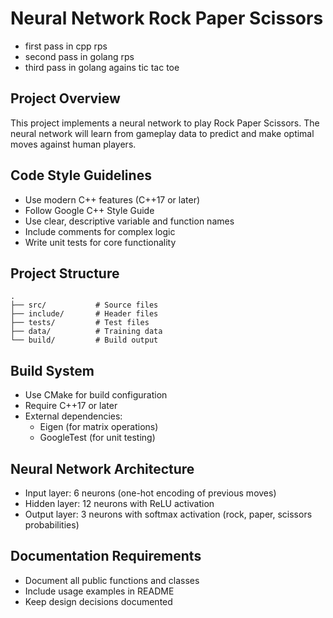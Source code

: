 # Neural Network Rock Paper Scissors

* first pass in cpp rps
* second pass in golang rps
* third pass in golang agains tic tac toe

## Project Overview
This project implements a neural network to play Rock Paper Scissors. The neural network will learn from gameplay data to predict and make optimal moves against human players.

## Code Style Guidelines
- Use modern C++ features (C++17 or later)
- Follow Google C++ Style Guide
- Use clear, descriptive variable and function names
- Include comments for complex logic
- Write unit tests for core functionality

## Project Structure
```
.
├── src/           # Source files
├── include/       # Header files
├── tests/         # Test files
├── data/          # Training data
└── build/         # Build output
```

## Build System
- Use CMake for build configuration
- Require C++17 or later
- External dependencies:
  - Eigen (for matrix operations)
  - GoogleTest (for unit testing)

## Neural Network Architecture
- Input layer: 6 neurons (one-hot encoding of previous moves)
- Hidden layer: 12 neurons with ReLU activation
- Output layer: 3 neurons with softmax activation (rock, paper, scissors probabilities)

## Documentation Requirements
- Document all public functions and classes
- Include usage examples in README
- Keep design decisions documented 